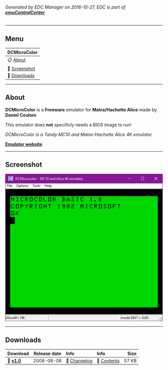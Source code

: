 ###### Generated by EDC Manager on 2016-10-27, EDC is part of [**emuControlCenter**](https://github.com/PhoenixInteractiveNL/emuControlCenter/wiki)
***
## Menu
| **DCMicroColor** |
|:---------|
| :clipboard: [About](#about) |
| :sunrise: [Screenshot](#screenshot) |
| :floppy_disk: [Downloads](#downloads) |
***
## About
**DCMicroColor** is a **Freeware** emulator for **Matra/Hachette Alice** made by **Daniel Coulom**

This emulator does **not** specificly needs a BIOS image to run!

_DCMicroColor is a Tandy MC10 and Matra-Hachette Alice 4K emulator._

[**Emulator website**](http://alice32.free.fr/)
***
## Screenshot
![](https://raw.githubusercontent.com/PhoenixInteractiveNL/edc-masterhook/master/downloadhooks/dcmicro/dcmicro_screen.jpg)
***
## Downloads
| Download | Release date  | Info       | Info       | Size       |
|:---------|:-------------:|:-----------|:-----------|-----------:|
| :floppy_disk: [**v1.0**](https://github.com/PhoenixInteractiveNL/edc-repo0002/raw/master/dcmicro/1.0.7z) | 2008-08-06 | :page_facing_up: [Changelog](https://github.com/PhoenixInteractiveNL/edc-repo0002/blob/master/dcmicro/1.0_changelog.txt) | :mag_right: [Contents](https://github.com/PhoenixInteractiveNL/edc-repo0002/blob/master/dcmicro/1.0_contents.txt) | 57 KB |

